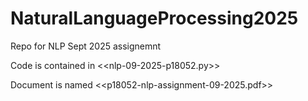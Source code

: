 # NaturalLanguageProcessing2025
Repo for NLP Sept 2025 assignemnt

Code is contained in <<nlp-09-2025-p18052.py>>

Document is named <<p18052-nlp-assignment-09-2025.pdf>>
